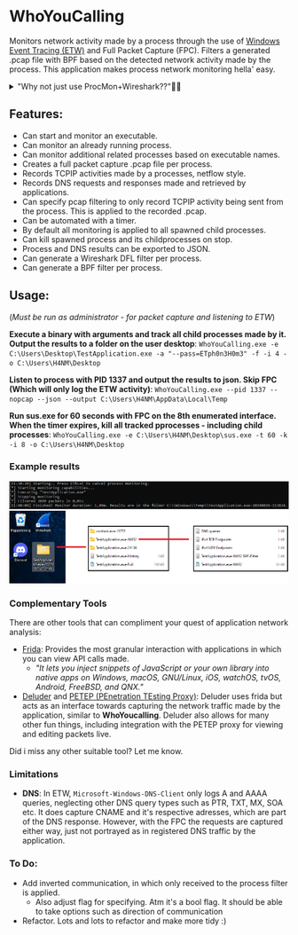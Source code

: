 ﻿# WhoYouCalling 

Monitors network activity made by a process through the use of [Windows Event Tracing (ETW)](https://learn.microsoft.com/en-us/windows-hardware/drivers/devtest/event-tracing-for-windows--etw-) and Full Packet Capture (FPC). Filters a generated .pcap file with BPF based on the detected network activity made by the process. 
This application makes process network monitoring hella' easy.

<details>
  <summary>"Why not just use ProcMon+Wireshark??"🤔🤔</summary>

One of the best methods of monitoring activities by a process in Windows is with the Sysinternal tool [ProcMon](https://learn.microsoft.com/sv-se/sysinternals/downloads/procmon). 
However, there are some downsides:
1. **Manual Work**: To get a Full Packet Capture per process you need to manually start a packet capture with a tool like Wireshark/Tshark, and create a filter for endpoints based on the results of ProcMon, which can be timeconsuming and potential endpoints may be missed due to human error if the process is not automated.
2. **Child processes**: It can be tedious to maintain a track record of all of the child processes that may spawn and the endpoints they're communicating with.
3. **DNS queries**: (AFAIK) ProcMon doesn't support capturing DNS queries. It does enable provide with UDP Send to port 53, but no information of the actual domain name that's queried nor the given address response.
</details>

## Features: 
- Can start and monitor an executable.
- Can monitor an already running process.
- Can monitor additional related processes based on executable names.
- Creates a full packet capture .pcap file per process.
- Records TCPIP activities made by a processes, netflow style.
- Records DNS requests and responses made and retrieved by applications.
- Can specify pcap filtering to only record TCPIP activity being sent from the process. This is applied to the recorded .pcap.
- Can be automated with a timer.
- By default all monitoring is applied to all spawned child processes.
- Can kill spawned process and its childprocesses on stop. 
- Process and DNS results can be exported to JSON.
- Can generate a Wireshark DFL filter per process.
- Can generate a BPF filter per process.

## Usage:
(*Must be run as administrator - for packet capture and listening to ETW*) 

**Execute a binary with arguments and track all child processes made by it. Output the results to a folder on the user desktop**:
`WhoYouCalling.exe -e C:\Users\Desktop\TestApplication.exe -a "--pass=ETph0n3H0m3" -f -i 4 -o C:\Users\H4NM\Desktop`

**Listen to process with PID 1337 and output the results to json. Skip FPC (Which will only log the ETW activity)**:
`WhoYouCalling.exe --pid 1337 --nopcap --json --output C:\Users\H4NM\AppData\Local\Temp`

**Run sus.exe for 60 seconds with FPC on the 8th enumerated interface. When the timer expires, kill all tracked pprocesses - including child processes**:
`WhoYouCalling.exe -e C:\Users\H4NM\Desktop\sus.exe -t 60 -k -i 8 -o C:\Users\H4NM\Desktop`
	
### Example results
![ConsoleResults](imgs/ExampleConsoleOutput.png)
![FolderResults](imgs/ExampleOutput.png)

### Complementary Tools
There are other tools that can compliment your quest of application network analysis:
- [Frida](https://frida.re/): Provides the most granular interaction with applications in which you can view API calls made. 
	- *"It lets you inject snippets of JavaScript or your own library into native apps on Windows, macOS, GNU/Linux, iOS, watchOS, tvOS, Android, FreeBSD, and QNX."*
- [Deluder](https://github.com/Warxim/deluder) and [PETEP (PEnetration TEsting Proxy)](https://github.com/Warxim/petep): Deluder uses frida but acts as an interface towards capturing the network traffic made by the application, similar to **WhoYoucalling**. Deluder also allows for many other fun things, including integration with the PETEP proxy for viewing and editing packets live.

Did i miss any other suitable tool? Let me know.

### Limitations
- **DNS**: In ETW, `Microsoft-Windows-DNS-Client` only logs A and AAAA queries, neglecting other DNS query types such as PTR, TXT, MX, SOA etc. It does capture CNAME and it's respective adresses, which are part of the DNS response. However, with the FPC the requests are captured either way, just not portrayed as in registered DNS traffic by the application.

### To Do:
- Add inverted communication, in which only received to the process filter is applied.
  - Also adjust flag for specifying. Atm it's a bool flag. It should be able to take options such as direction of communication 
- Refactor. Lots and lots to refactor and make more tidy :) 